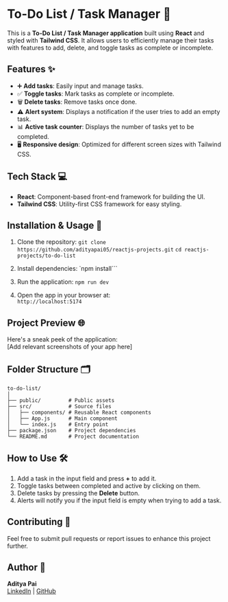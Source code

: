 
# To-Do List / Task Manager 📝

This is a **To-Do List / Task Manager application** built using **React** and styled with **Tailwind CSS**. It allows users to efficiently manage their tasks with features to add, delete, and toggle tasks as complete or incomplete.

## Features ✨
- ➕ **Add tasks**: Easily input and manage tasks.
- ✅ **Toggle tasks**: Mark tasks as complete or incomplete.
- 🗑️ **Delete tasks**: Remove tasks once done.
- ⚠️ **Alert system**: Displays a notification if the user tries to add an empty task.
- 📊 **Active task counter**: Displays the number of tasks yet to be completed.
- 🖥️ **Responsive design**: Optimized for different screen sizes with Tailwind CSS.

## Tech Stack 💻
- **React**: Component-based front-end framework for building the UI.
- **Tailwind CSS**: Utility-first CSS framework for easy styling.

## Installation & Usage 🚀
1. Clone the repository:
   `git clone https://github.com/adityapai05/reactjs-projects.git`
   `cd reactjs-projects/to-do-list`

2. Install dependencies:
   `npm install```

3. Run the application:
   `npm run dev`

4. Open the app in your browser at:  
   `http://localhost:5174`

## Project Preview 🌐
Here's a sneak peek of the application:  
[Add relevant screenshots of your app here]

## Folder Structure 🗂️
```
to-do-list/
│
├── public/         # Public assets
├── src/            # Source files
│   ├── components/ # Reusable React components
│   ├── App.js      # Main component
│   └── index.js    # Entry point
├── package.json    # Project dependencies
└── README.md       # Project documentation
```

## How to Use 🛠️
1. Add a task in the input field and press **+** to add it.
2. Toggle tasks between completed and active by clicking on them.
3. Delete tasks by pressing the **Delete** button.
4. Alerts will notify you if the input field is empty when trying to add a task.

## Contributing 🤝
Feel free to submit pull requests or report issues to enhance this project further.

## Author 👤
**Aditya Pai**  
[LinkedIn](https://www.linkedin.com/in/adityapai-) | [GitHub](https://github.com/adityapai05)
